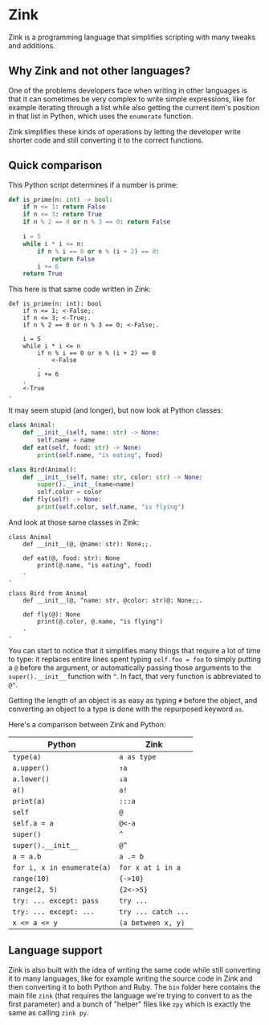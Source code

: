 # Zink
Zink is a programming language that simplifies scripting with many tweaks and additions.

## Why Zink and not other languages?
One of the problems developers face when writing in other languages is that it can sometimes be very complex to write simple expressions, like for example iterating through a list while also getting the current item's position in that list in Python, which uses the `enumerate` function.

Zink simplifies these kinds of operations by letting the developer write shorter code and still converting it to the correct functions.

## Quick comparison
This Python script determines if a number is prime:

```py
def is_prime(n: int) -> bool:
    if n <= 1: return False
    if n <= 3: return True
    if n % 2 == 0 or n % 3 == 0: return False

    i = 5
    while i * i <= n:
        if n % i == 0 or n % (i + 2) == 0:
            return False
        i += 6
    return True
```

This here is that same code written in Zink:

```zink
def is_prime(n: int): bool
    if n <= 1; <-False;.
    if n <= 3; <-True;.
    if n % 2 == 0 or n % 3 == 0; <-False;.

    i = 5
    while i * i <= n
        if n % i == 0 or n % (i + 2) == 0
            <-False
        .
        i += 6
    .
    <-True
.
```

It may seem stupid (and longer), but now look at Python classes:

```py
class Animal:
    def __init__(self, name: str) -> None:
        self.name = name
    def eat(self, food: str) -> None:
        print(self.name, "is eating", food)

class Bird(Animal):
    def __init__(self, name: str, color: str) -> None:
        super().__init__(name=name)
        self.color = color
    def fly(self) -> None:
        print(self.color, self.name, "is flying")
```

And look at those same classes in Zink:

```zink
class Animal
    def __init__(@, @name: str): None;;.

    def eat(@, food: str): None
        print(@.name, "is eating", food)
    .
.

class Bird from Animal
    def __init__(@, ^name: str, @color: str)@: None;;.

    def fly(@): None
        print(@.color, @.name, "is flying")
    .
.
```

You can start to notice that it simplifies many things that require a lot of time to type: it replaces entire lines spent typing `self.foo = foo` to simply putting a `@` before the argument, or automatically passing those arguments to the `super().__init__` function with `^`. In fact, that very function is abbreviated to `@^`.

Getting the length of an object is as easy as typing `#` before the object, and converting an object to a type is done with the repurposed keyword `as`.

Here's a comparison between Zink and Python:

| Python                         | Zink                           |
|--------------------------------|--------------------------------|
|`type(a)`                       |`a as type`                     |
|`a.upper()`                     |`↑a`                            |
|`a.lower()`                     |`↓a`                            |
|`a()`                           |`a!`                            |
|`print(a)`                      |`:::a`                          |
|`self`                          |`@`                             |
|`self.a = a`                    |`@<-a`                          |
|`super()`                       |`^`                             |
|`super().__init__`              |`@^`                            |
|`a = a.b`                       |`a .= b`                        |
|`for i, x in enumerate(a)`      |`for x at i in a`               |
|`range(10)`                     |`{->10}`                        |
|`range(2, 5)`                   |`{2<->5}`                       |
|`try: ... except: pass`         |`try ...`                       |
|`try: ... except: ...`          |`try ... catch ...`             |
|`x <= a <= y`                   |`(a between x, y)`              |

## Language support
Zink is also built with the idea of writing the same code while still converting it to many languages, like for example writing the source code in Zink and then converting it to both Python and Ruby. The `bin` folder here contains the main file `zink` (that requires the language we're trying to convert to as the first parameter) and a bunch of "helper" files like `zpy` which is exactly the same as calling `zink py`.